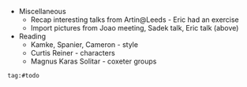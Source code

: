 - Miscellaneous
    - Recap interesting talks from Artin@Leeds - Eric had an exercise
    - Import pictures from Joao meeting, Sadek talk, Eric talk (above)
- Reading
    - Kamke, Spanier, Cameron - style
    - Curtis Reiner - characters
    - Magnus Karas Solitar - coxeter groups 

```query
tag:#todo
```
